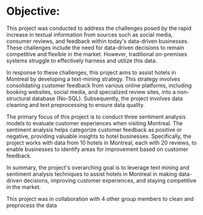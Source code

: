 # Objective:
This project was conducted to address the challenges posed by the rapid increase in textual information from sources such as social media, consumer reviews, and feedback within today's data-driven businesses. These challenges include the need for data-driven decisions to remain competitive and flexible in the market. However, traditional on-premises systems struggle to effectively harness and utilize this data.

In response to these challenges, this project aims to assist hotels in Montreal by developing a text-mining strategy. This strategy involves consolidating customer feedback from various online platforms, including booking websites, social media, and specialized review sites, into a non-structural database (No-SQL). Subsequently, the project involves data cleaning and text preprocessing to ensure data quality.

The primary focus of this project is to conduct three sentiment analysis models to evaluate customer experiences when visiting Montreal. The sentiment analysis helps categorize customer feedback as positive or negative, providing valuable insights to hotel businesses. Specifically, the project works with data from 10 hotels in Montreal, each with 20 reviews, to enable businesses to identify areas for improvement based on customer feedback.

In summary, the project's overarching goal is to leverage text mining and sentiment analysis techniques to assist hotels in Montreal in making data-driven decisions, improving customer experiences, and staying competitive in the market.

This project was in collaboration with 4 other group members to clean and preprocess the data
